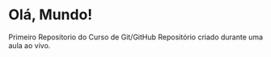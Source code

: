 # Olá, Mundo!
 Primeiro Repositorio do Curso de Git/GitHub
Repositório criado durante uma aula ao vivo.